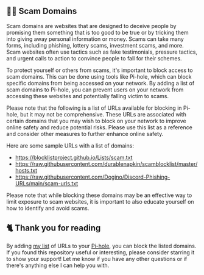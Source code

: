 ## 🕵️‍♀️ Scam Domains
Scam domains are websites that are designed to deceive people by promising them something that is too good to be true or by tricking them into giving away personal information or money.
Scams can take many forms, including phishing, lottery scams, investment scams, and more. Scam websites often use tactics such as fake testimonials, pressure tactics, and urgent calls to action to convince people to fall for their schemes.

To protect yourself or others from scams, it's important to block access to scam domains.
This can be done using tools like Pi-hole, which can block specific domains from being accessed on your network.
By adding a list of scam domains to Pi-hole, you can prevent users on your network from accessing these websites and potentially falling victim to scams.

Please note that the following is a list of URLs available for blocking in Pi-hole, but it may not be comprehensive.
These URLs are associated with certain domains that you may wish to block on your network to improve online safety and reduce potential risks.
Please use this list as a reference and consider other measures to further enhance online safety.

Here are some sample URLs with a list of domains:
- https://blocklistproject.github.io/Lists/scam.txt
- https://raw.githubusercontent.com/durablenapkin/scamblocklist/master/hosts.txt
- https://raw.githubusercontent.com/Dogino/Discord-Phishing-URLs/main/scam-urls.txt

Please note that while blocking these domains may be an effective way to limit exposure to scam websites, it is important to also educate yourself on how to identify and avoid scams.

## 🐈 Thank you for reading
By adding [my list](../../List.md) of URLs to your [Pi-hole](../What%20is%20Pi-hole.md), you can block the listed domains.
If you found this repository useful or interesting, please consider starring it to show your support!
Let me know if you have any other questions or if there's anything else I can help you with.